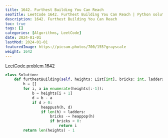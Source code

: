 ```yaml
---
title: 1642. Furthest Building You Can Reach
seoTitle: LeetCode 1642. Furthest Building You Can Reach | Python solution and explanation
description: 1642. Furthest Building You Can Reach
toc: true
tags: []
categories: [Algorithms, LeetCode]
date: 2024-01-01
lastMod: 2024-01-01
featuredImage: https://picsum.photos/700/155?grayscale
weight: 1642
---
```


[LeetCode problem 1642](https://leetcode.com/problems/furthest-building-you-can-reach/)

```python
class Solution:
    def furthestBuilding(self, heights: List[int], bricks: int, ladders: int) -> int:
        h = []
        for i, a in enumerate(heights[:-1]):
            b = heights[i + 1]
            d = b - a
            if d > 0:
                heappush(h, d)
                if len(h) > ladders:
                    bricks -= heappop(h)
                    if bricks < 0:
                        return i
        return len(heights) - 1
```
